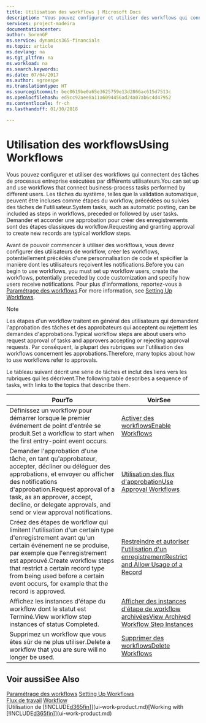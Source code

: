 ```yaml
---
title: Utilisation des workflows | Microsoft Docs
description: "Vous pouvez configurer et utiliser des workflows qui connectent des tâches de processus entreprise exécutées par différents utilisateurs. Les tâches du système, telles que la validation automatique, peuvent être incluses comme étapes du workflow, précédées ou suivies des tâches de l'utilisateur. Demander et accorder une approbation pour créer des enregistrements sont des étapes classiques du workflow."
services: project-madeira
documentationcenter: 
author: SorenGP
ms.service: dynamics365-financials
ms.topic: article
ms.devlang: na
ms.tgt_pltfrm: na
ms.workload: na
ms.search.keywords: 
ms.date: 07/04/2017
ms.author: sgroespe
ms.translationtype: HT
ms.sourcegitcommit: bec0619be0a65e3625759e13d2866ac615d7513c
ms.openlocfilehash: ed9cc92aee8a11a6094456ad24a07ab6c4d47952
ms.contentlocale: fr-ch
ms.lasthandoff: 01/30/2018

---
```

# <a name="using-workflows"></a><span data-ttu-id="43bba-105">Utilisation des workflows</span><span class="sxs-lookup"><span data-stu-id="43bba-105">Using Workflows</span></span>
<span data-ttu-id="43bba-106">Vous pouvez configurer et utiliser des workflows qui connectent des tâches de processus entreprise exécutées par différents utilisateurs.</span><span class="sxs-lookup"><span data-stu-id="43bba-106">You can set up and use workflows that connect business-process tasks performed by different users.</span></span> <span data-ttu-id="43bba-107">Les tâches du système, telles que la validation automatique, peuvent être incluses comme étapes du workflow, précédées ou suivies des tâches de l'utilisateur.</span><span class="sxs-lookup"><span data-stu-id="43bba-107">System tasks, such as automatic posting, can be included as steps in workflows, preceded or followed by user tasks.</span></span> <span data-ttu-id="43bba-108">Demander et accorder une approbation pour créer des enregistrements sont des étapes classiques du workflow.</span><span class="sxs-lookup"><span data-stu-id="43bba-108">Requesting and granting approval to create new records are typical workflow steps.</span></span>  

 <span data-ttu-id="43bba-109">Avant de pouvoir commencer à utiliser des workflows, vous devez configurer des utilisateurs de workflow, créer les workflows, potentiellement précédés d'une personnalisation de code et spécifier la manière dont les utilisateurs reçoivent les notifications.</span><span class="sxs-lookup"><span data-stu-id="43bba-109">Before you can begin to use workflows, you must set up workflow users, create the workflows, potentially preceded by code customization and specify how users receive notifications.</span></span> <span data-ttu-id="43bba-110">Pour plus d'informations, reportez-vous à [Paramétrage des workflows](across-set-up-workflows.md).</span><span class="sxs-lookup"><span data-stu-id="43bba-110">For more information, see [Setting Up Workflows](across-set-up-workflows.md).</span></span>  

> [!NOTE]  
>  <span data-ttu-id="43bba-111">Les étapes d'un workflow traitent en général des utilisateurs qui demandent l'approbation des tâches et des approbateurs qui acceptent ou rejettent les demandes d'approbations.</span><span class="sxs-lookup"><span data-stu-id="43bba-111">Typical workflow steps are about users who request approval of tasks and approvers accepting or rejecting approval requests.</span></span> <span data-ttu-id="43bba-112">Par conséquent, la plupart des rubriques sur l'utilisation des workflows concernent les approbations.</span><span class="sxs-lookup"><span data-stu-id="43bba-112">Therefore, many topics about how to use workflows refer to approvals.</span></span>  

 <span data-ttu-id="43bba-113">Le tableau suivant décrit une série de tâches et inclut des liens vers les rubriques qui les décrivent.</span><span class="sxs-lookup"><span data-stu-id="43bba-113">The following table describes a sequence of tasks, with links to the topics that describe them.</span></span>  

|<span data-ttu-id="43bba-114">**Pour**</span><span class="sxs-lookup"><span data-stu-id="43bba-114">**To**</span></span>|<span data-ttu-id="43bba-115">**Voir**</span><span class="sxs-lookup"><span data-stu-id="43bba-115">**See**</span></span>|  
|------------|-------------|  
|<span data-ttu-id="43bba-116">Définissez un workflow pour démarrer lorsque le premier événement de point d'entrée se produit.</span><span class="sxs-lookup"><span data-stu-id="43bba-116">Set a workflow to start when the first entry-point event occurs.</span></span>|[<span data-ttu-id="43bba-117">Activer des workflows</span><span class="sxs-lookup"><span data-stu-id="43bba-117">Enable Workflows</span></span>](across-how-to-enable-workflows.md)|  
|<span data-ttu-id="43bba-118">Demander l'approbation d'une tâche, en tant qu'approbateur, accepter, décliner ou déléguer des approbations, et envoyer ou afficher des notifications d'approbation.</span><span class="sxs-lookup"><span data-stu-id="43bba-118">Request approval of a task, as an approver, accept, decline, or delegate approvals, and send or view approval notifications.</span></span>|[<span data-ttu-id="43bba-119">Utilisation des flux d'approbation</span><span class="sxs-lookup"><span data-stu-id="43bba-119">Use Approval Workflows</span></span>](across-how-use-approval-workflows.md)|  
|<span data-ttu-id="43bba-120">Créez des étapes de workflow qui limitent l'utilisation d'un certain type d'enregistrement avant qu'un certain événement ne se produise, par exemple que l'enregistrement est approuvé.</span><span class="sxs-lookup"><span data-stu-id="43bba-120">Create workflow steps that restrict a certain record type from being used before a certain event occurs, for example that the record is approved.</span></span>|[<span data-ttu-id="43bba-121">Restreindre et autoriser l'utilisation d'un enregistrement</span><span class="sxs-lookup"><span data-stu-id="43bba-121">Restrict and Allow Usage of a Record</span></span>](across-how-to-restrict-and-allow-usage-of-a-record.md)|  
|<span data-ttu-id="43bba-122">Affichez les instances d'étape du workflow dont le statut est Terminé.</span><span class="sxs-lookup"><span data-stu-id="43bba-122">View workflow step instances of status Completed.</span></span>|[<span data-ttu-id="43bba-123">Afficher des instances d'étape de workflow archivées</span><span class="sxs-lookup"><span data-stu-id="43bba-123">View Archived Workflow Step Instances</span></span>](across-how-to-view-archived-workflow-step-instances.md)|  
|<span data-ttu-id="43bba-124">Supprimez un workflow que vous êtes sûr de ne plus utiliser.</span><span class="sxs-lookup"><span data-stu-id="43bba-124">Delete a workflow that you are sure will no longer be used.</span></span>|[<span data-ttu-id="43bba-125">Supprimer des workflows</span><span class="sxs-lookup"><span data-stu-id="43bba-125">Delete Workflows</span></span>](across-how-to-delete-workflows.md)|  

## <a name="see-also"></a><span data-ttu-id="43bba-126">Voir aussi</span><span class="sxs-lookup"><span data-stu-id="43bba-126">See Also</span></span>  
<span data-ttu-id="43bba-127">[Paramétrage des workflows](across-set-up-workflows.md) </span><span class="sxs-lookup"><span data-stu-id="43bba-127">[Setting Up Workflows](across-set-up-workflows.md) </span></span>  
<span data-ttu-id="43bba-128">[Flux de travail](across-workflow.md) </span><span class="sxs-lookup"><span data-stu-id="43bba-128">[Workflow](across-workflow.md) </span></span>  
<span data-ttu-id="43bba-129">[Utilisation de [!INCLUDE[d365fin](includes/d365fin_md.md)]](ui-work-product.md)</span><span class="sxs-lookup"><span data-stu-id="43bba-129">[Working with [!INCLUDE[d365fin](includes/d365fin_md.md)]](ui-work-product.md)</span></span>

